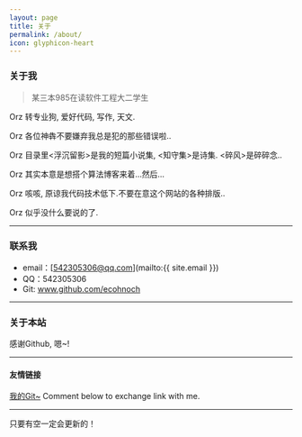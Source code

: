 ```yaml
---
layout: page
title: 关于
permalink: /about/
icon: glyphicon-heart
---
```


### 关于我

> 某三本985在读软件工程大二学生   

Orz  转专业狗, 爱好代码, 写作, 天文.

Orz  各位神犇不要嫌弃我总是犯的那些错误啦..

Orz  目录里<浮沉留影>是我的短篇小说集, <知守集>是诗集. <碎风>是碎碎念..

Orz  其实本意是想搭个算法博客来着...然后...

Orz  咳咳, 原谅我代码技术低下.不要在意这个网站的各种排版..

Orz  似乎没什么要说的了.  

---

### 联系我

* email：[542305306@qq.com](mailto:{{ site.email }})
* QQ：542305306
* Git: www.github.com/ecohnoch
---

### 关于本站   

感谢Github, 嗯~!

---

#### 友情链接

[我的Git~](www.github.com/ecohnoch)
Comment below to exchange link with me.  

---

只要有空一定会更新的！